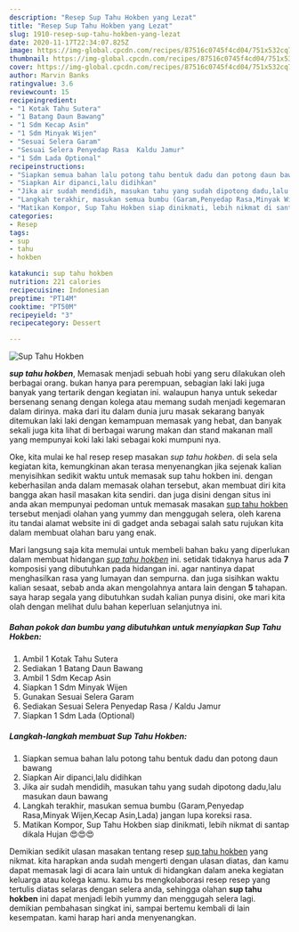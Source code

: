 ```yaml
---
description: "Resep Sup Tahu Hokben yang Lezat"
title: "Resep Sup Tahu Hokben yang Lezat"
slug: 1910-resep-sup-tahu-hokben-yang-lezat
date: 2020-11-17T22:34:07.825Z
image: https://img-global.cpcdn.com/recipes/87516c0745f4cd04/751x532cq70/sup-tahu-hokben-foto-resep-utama.jpg
thumbnail: https://img-global.cpcdn.com/recipes/87516c0745f4cd04/751x532cq70/sup-tahu-hokben-foto-resep-utama.jpg
cover: https://img-global.cpcdn.com/recipes/87516c0745f4cd04/751x532cq70/sup-tahu-hokben-foto-resep-utama.jpg
author: Marvin Banks
ratingvalue: 3.6
reviewcount: 15
recipeingredient:
- "1 Kotak Tahu Sutera"
- "1 Batang Daun Bawang"
- "1 Sdm Kecap Asin"
- "1 Sdm Minyak Wijen"
- "Sesuai Selera Garam"
- "Sesuai Selera Penyedap Rasa  Kaldu Jamur"
- "1 Sdm Lada Optional"
recipeinstructions:
- "Siapkan semua bahan lalu potong tahu bentuk dadu dan potong daun bawang"
- "Siapkan Air dipanci,lalu didihkan"
- "Jika air sudah mendidih, masukan tahu yang sudah dipotong dadu,lalu masukan daun bawang"
- "Langkah terakhir, masukan semua bumbu (Garam,Penyedap Rasa,Minyak Wijen,Kecap Asin,Lada) jangan lupa koreksi rasa."
- "Matikan Kompor, Sup Tahu Hokben siap dinikmati, lebih nikmat di santap dikala Hujan 😍😍😍"
categories:
- Resep
tags:
- sup
- tahu
- hokben

katakunci: sup tahu hokben 
nutrition: 221 calories
recipecuisine: Indonesian
preptime: "PT14M"
cooktime: "PT50M"
recipeyield: "3"
recipecategory: Dessert

---
```



![Sup Tahu Hokben](https://img-global.cpcdn.com/recipes/87516c0745f4cd04/751x532cq70/sup-tahu-hokben-foto-resep-utama.jpg)

<b><i>sup tahu hokben</i></b>, Memasak menjadi sebuah hobi yang seru dilakukan oleh berbagai orang. bukan hanya para perempuan, sebagian laki laki juga banyak yang tertarik dengan kegiatan ini. walaupun hanya untuk sekedar bersenang senang dengan kolega atau memang sudah menjadi kegemaran dalam dirinya. maka dari itu dalam dunia juru masak sekarang banyak ditemukan laki laki dengan kemampuan memasak yang hebat, dan banyak sekali juga kita lihat di berbagai warung makan dan stand makanan mall yang mempunyai koki laki laki sebagai koki mumpuni nya.



Oke, kita mulai ke hal resep resep masakan <i>sup tahu hokben</i>. di sela sela kegiatan kita, kemungkinan akan terasa menyenangkan jika sejenak kalian menyisihkan sedikit waktu untuk memasak sup tahu hokben ini. dengan keberhasilan anda dalam memasak olahan tersebut, akan membuat diri kita bangga akan hasil masakan kita sendiri. dan juga disini dengan situs ini anda akan mempunyai pedoman untuk memasak masakan <u>sup tahu hokben</u> tersebut menjadi olahan yang yummy dan menggugah selera, oleh karena itu tandai alamat website ini di gadget anda sebagai salah satu rujukan kita dalam membuat olahan baru yang enak.


Mari langsung saja kita memulai untuk membeli bahan baku yang diperlukan dalam membuat hidangan <u><i>sup tahu hokben</i></u> ini. setidak tidaknya harus ada <b>7</b> komposisi yang dibutuhkan pada hidangan ini. agar nantinya dapat menghasilkan rasa yang lumayan dan sempurna. dan juga sisihkan waktu kalian sesaat, sebab anda akan mengolahnya antara lain dengan <b>5</b> tahapan. saya harap segala yang dibutuhkan sudah kalian punya disini, oke mari kita olah dengan melihat dulu bahan keperluan selanjutnya ini.

<!--inarticleads1-->

##### Bahan pokok dan bumbu yang dibutuhkan untuk menyiapkan Sup Tahu Hokben:

1. Ambil 1 Kotak Tahu Sutera
1. Sediakan 1 Batang Daun Bawang
1. Ambil 1 Sdm Kecap Asin
1. Siapkan 1 Sdm Minyak Wijen
1. Gunakan Sesuai Selera Garam
1. Sediakan Sesuai Selera Penyedap Rasa / Kaldu Jamur
1. Siapkan 1 Sdm Lada (Optional)




<!--inarticleads2-->

##### Langkah-langkah membuat Sup Tahu Hokben:

1. Siapkan semua bahan lalu potong tahu bentuk dadu dan potong daun bawang
1. Siapkan Air dipanci,lalu didihkan
1. Jika air sudah mendidih, masukan tahu yang sudah dipotong dadu,lalu masukan daun bawang
1. Langkah terakhir, masukan semua bumbu (Garam,Penyedap Rasa,Minyak Wijen,Kecap Asin,Lada) jangan lupa koreksi rasa.
1. Matikan Kompor, Sup Tahu Hokben siap dinikmati, lebih nikmat di santap dikala Hujan 😍😍😍




Demikian sedikit ulasan masakan tentang resep <u>sup tahu hokben</u> yang nikmat. kita harapkan anda sudah mengerti dengan ulasan diatas, dan kamu dapat memasak lagi di acara lain untuk di hidangkan dalam aneka kegiatan keluarga atau kolega kamu. kamu bs mengkolaborasi resep resep yang tertulis diatas selaras dengan selera anda, sehingga olahan <b>sup tahu hokben</b> ini dapat menjadi lebih yummy dan menggugah selera lagi. demikian pembahasan singkat ini, sampai bertemu kembali di lain kesempatan. kami harap hari anda menyenangkan.
